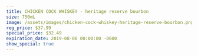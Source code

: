 ```yaml
---
title: CHICKEN COCK WHISKEY - heritage reserve bourbon
size: 750mL
image: /assets/images/chicken-cock-whiskey-heritage-reserve-bourbon.png
reg_price: $37.99
special_price: $32.49
expiration_date: 2019-08-06 00:00:00 -0600
show_special: true
---
```


